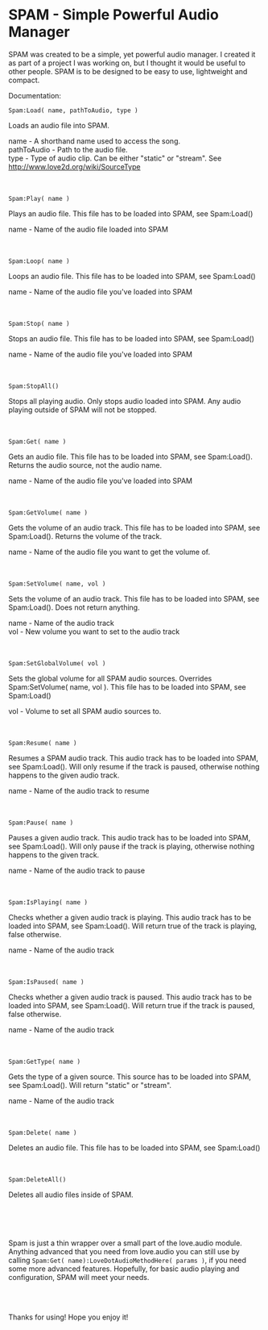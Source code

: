SPAM - Simple Powerful Audio Manager
====================================

SPAM was created to be a simple, yet powerful audio manager. I created it as part of a project I was working on, but I thought it would be useful to other people. SPAM is to be designed to be easy to use, lightweight and compact.

Documentation:
<br />
```
Spam:Load( name, pathToAudio, type )
```

Loads an audio file into SPAM.

name - A shorthand name used to access the song.<br />
pathToAudio - Path to the audio file.<br />
type - Type of audio clip. Can be either "static" or "stream". See http://www.love2d.org/wiki/SourceType
<br />
<br />
<br />
```
Spam:Play( name )
```

Plays an audio file. This file has to be loaded into SPAM, see Spam:Load()

name - Name of the audio file loaded into SPAM
<br />
<br />
<br />
```
Spam:Loop( name )
```

Loops an audio file. This file has to be loaded into SPAM, see Spam:Load()

name - Name of the audio file you've loaded into SPAM
<br />
<br />
<br />
```
Spam:Stop( name )
```

Stops an audio file. This file has to be loaded into SPAM, see Spam:Load()

name - Name of the audio file you've loaded into SPAM
<br />
<br />
<br />
```
Spam:StopAll()
```

Stops all playing audio. Only stops audio loaded into SPAM. Any audio playing outside of SPAM will not be stopped.
<br />
<br />
<br />
```
Spam:Get( name )
```

Gets an audio file. This file has to be loaded into SPAM, see Spam:Load(). Returns the audio source, not the audio name.

name - Name of the audio file you've loaded into SPAM
<br />
<br />
<br />
```
Spam:GetVolume( name )
```

Gets the volume of an audio track. This file has to be loaded into SPAM, see Spam:Load(). Returns the volume of the track.

name - Name of the audio file you want to get the volume of.
<br />
<br />
<br />
```
Spam:SetVolume( name, vol )
```

Sets the volume of an audio track. This file has to be loaded into SPAM, see Spam:Load(). Does not return anything.

name - Name of the audio track<br />
vol - New volume you want to set to the audio track
<br />
<br />
<br />
```
Spam:SetGlobalVolume( vol )
```

Sets the global volume for all SPAM audio sources. Overrides Spam:SetVolume( name, vol ). This file has to be loaded into SPAM, see Spam:Load()

vol - Volume to set all SPAM audio sources to.
<br />
<br />
<br />
```
Spam:Resume( name )
```

Resumes a SPAM audio track. This audio track has to be loaded into SPAM, see Spam:Load(). Will only resume if the track is paused, otherwise nothing happens to the given audio track.

name - Name of the audio track to resume
<br />
<br />
<br />
```
Spam:Pause( name )
```

Pauses a given audio track. This audio track has to be loaded into SPAM, see Spam:Load(). Will only pause if the track is playing, otherwise nothing happens to the given track.

name - Name of the audio track to pause
<br />
<br />
<br />
```
Spam:IsPlaying( name )
```

Checks whether a given audio track is playing. This audio track has to be loaded into SPAM, see Spam:Load(). Will return true of the track is playing, false otherwise.

name - Name of the audio track
<br />
<br />
<br />
```
Spam:IsPaused( name )
```

Checks whether a given audio track is paused. This audio track has to be loaded into SPAM, see Spam:Load(). Will return true if the track is paused, false otherwise.

name - Name of the audio track
<br />
<br />
<br />
```
Spam:GetType( name )
```

Gets the type of a given source. This source has to be loaded into SPAM, see Spam:Load(). Will return "static" or "stream".

name - Name of the audio track
<br />
<br />
<br />
```
Spam:Delete( name )
```

Deletes an audio file. This file has to be loaded into SPAM, see Spam:Load()
<br />
<br />
<br />
```
Spam:DeleteAll()
```

Deletes all audio files inside of SPAM.

<br />
<br />
<br />

Spam is just a thin wrapper over a small part of the love.audio module. Anything advanced that you need from love.audio you can still use by calling ``` Spam:Get( name):LoveDotAudioMethodHere( params ) ```, if you need some more advanced features. Hopefully, for basic audio playing and configuration, SPAM will meet your needs.

<br />
<br />

Thanks for using! Hope you enjoy it!

